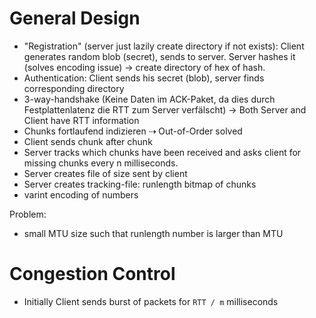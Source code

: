# General Design

* "Registration" (server just lazily create directory if not exists): Client generates random blob (secret), sends to server. Server hashes it (solves encoding issue) → create directory of hex of hash.
* Authentication: Client sends his secret (blob), server finds corresponding directory
* 3-way-handshake (Keine Daten im ACK-Paket, da dies durch Festplattenlatenz die RTT zum Server verfälscht) → Both Server and Client have RTT information
* Chunks fortlaufend indizieren ⇢ Out-of-Order solved
* Client sends chunk after chunk
* Server tracks which chunks have been received and asks client for missing chunks every n milliseconds.
* Server creates file of size sent by client
* Server creates tracking-file: runlength bitmap of chunks
* varint encoding of numbers

Problem:

* small MTU size such that runlength number is larger than MTU

# Congestion Control

* Initially Client sends burst of packets for `RTT / m` milliseconds


